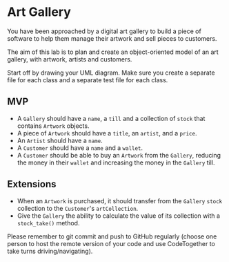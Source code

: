 # Art Gallery

You have been approached by a digital art gallery to build a piece of software to help them manage their artwork and sell pieces to customers. 

The aim of this lab is to plan and create an object-oriented model of an art gallery, with artwork, artists and customers.

Start off by drawing your UML diagram. Make sure you create a separate file for each class and a separate test file for each class. 

## MVP
 - A `Gallery` should have a `name`, a `till` and a collection of `stock` that contains `Artwork` objects.
 - A piece of `Artwork` should have a `title`, an `artist`, and a `price`.
 - An `Artist` should have a `name`.
 - A `Customer` should have a `name` and a `wallet`.
 - A `Customer` should be able to buy an `Artwork` from the `Gallery`, reducing the money in their `wallet` and increasing the money in the `Gallery` till. 

 ## Extensions
 - When an `Artwork` is purchased, it should transfer from the `Gallery` `stock` collection to the `Customer`'s `artCollection`.
 - Give the `Gallery` the ability to calculate the value of its collection with a `stock_take()` method.

 
Please remember to git commit and push to GitHub regularly (choose one person to host the remote version of your code and use CodeTogether to take turns driving/navigating).
